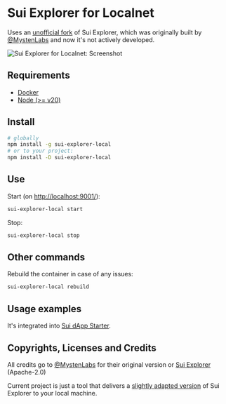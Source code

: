 # Sui Explorer for Localnet

Uses an [unofficial fork](https://github.com/kkomelin/sui-explorer/tree/after-fork) of Sui Explorer, which was originally built by [@MystenLabs](https://github.com/MystenLabs) and now it's not actively developed.

![Sui Explorer for Localnet: Screenshot](https://repository-images.githubusercontent.com/797627100/4b573a30-32b8-4725-b101-bbeb70883470)

## Requirements

- [Docker](https://docs.docker.com/engine/install/)
- [Node (>= v20)](https://nodejs.org/en/download/)

## Install

```bash
# globally
npm install -g sui-explorer-local
# or to your project:
npm install -D sui-explorer-local
```

## Use

Start (on [http://localhost:9001/](http://localhost:9001/)):

```bash
sui-explorer-local start
```

Stop:

```bash
sui-explorer-local stop
```

## Other commands

Rebuild the container in case of any issues:

```bash
sui-explorer-local rebuild
```

## Usage examples

It's integrated into [Sui dApp Starter](https://github.com/kkomelin/sui-dapp-starter).

## Copyrights, Licenses and Credits

All credits go to [@MystenLabs](https://github.com/MystenLabs) for their original version or [Sui Explorer](https://github.com/MystenLabs/sui-explorer) (Apache-2.0) 

Current project is just a tool that delivers a [slightly adapted version](https://github.com/kkomelin/sui-explorer/tree/after-fork) of Sui Explorer to your local machine.
